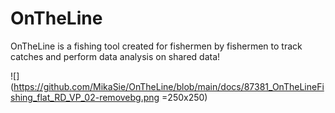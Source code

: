 # OnTheLine
OnTheLine is a fishing tool created for fishermen by fishermen to track catches and perform data analysis on shared data!

![](https://github.com/MikaSie/OnTheLine/blob/main/docs/87381_OnTheLineFishing_flat_RD_VP_02-removebg.png =250x250)